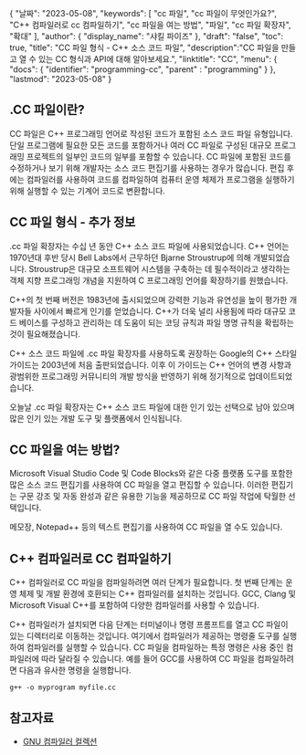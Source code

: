 {
"날짜": "2023-05-08",
  "keywords": [
"cc 파일",
"cc 파일이 무엇인가요?",
"C++ 컴파일러로 cc 컴파일하기",
"cc 파일을 여는 방법",
"파일",
"cc 파일 확장자",
"확대"
],
  "author": {
"display_name": "샤킬 파이즈"
},
"draft": "false",
"toc": true,
"title": "CC 파일 형식 - C++ 소스 코드 파일",
  "description":"CC 파일을 만들고 열 수 있는 CC 형식과 API에 대해 알아보세요.",
"linktitle": "CC",
  "menu": {
    "docs": {
      "identifier": "programming-cc",
"parent" : "programming"
}
},
"lastmod": "2023-05-08"
}

## .CC 파일이란?

CC 파일은 C++ 프로그래밍 언어로 작성된 코드가 포함된 소스 코드 파일 유형입니다. 단일 프로그램에 필요한 모든 코드를 포함하거나 여러 CC 파일로 구성된 대규모 프로그래밍 프로젝트의 일부인 코드의 일부를 포함할 수 있습니다. CC 파일에 포함된 코드를 수정하거나 보기 위해 개발자는 소스 코드 편집기를 사용하는 경우가 많습니다. 편집 후에는 컴파일러를 사용하여 코드를 컴파일하여 컴퓨터 운영 체제가 프로그램을 실행하기 위해 실행할 수 있는 기계어 코드로 변환합니다.

## CC 파일 형식 - 추가 정보

.cc 파일 확장자는 수십 년 동안 C++ 소스 코드 파일에 사용되었습니다. C++ 언어는 1970년대 후반 당시 Bell Labs에서 근무하던 Bjarne Stroustrup에 의해 개발되었습니다. Stroustrup은 대규모 소프트웨어 시스템을 구축하는 데 필수적이라고 생각하는 객체 지향 프로그래밍 개념을 지원하여 C 프로그래밍 언어를 확장하기를 원했습니다.

C++의 첫 번째 버전은 1983년에 출시되었으며 강력한 기능과 유연성을 높이 평가한 개발자들 사이에서 빠르게 인기를 얻었습니다. C++가 더욱 널리 사용됨에 따라 대규모 코드 베이스를 구성하고 관리하는 데 도움이 되는 코딩 규칙과 파일 명명 규칙을 확립하는 것이 필요해졌습니다.

C++ 소스 코드 파일에 .cc 파일 확장자를 사용하도록 권장하는 Google의 C++ 스타일 가이드는 2003년에 처음 출판되었습니다. 이후 이 가이드는 C++ 언어의 변경 사항과 광범위한 프로그래밍 커뮤니티의 개발 방식을 반영하기 위해 정기적으로 업데이트되었습니다.

오늘날 .cc 파일 확장자는 C++ 소스 코드 파일에 대한 인기 있는 선택으로 남아 있으며 많은 인기 있는 개발 도구 및 플랫폼에서 인식됩니다.

## CC 파일을 여는 방법?

Microsoft Visual Studio Code 및 Code Blocks와 같은 다중 플랫폼 도구를 포함한 많은 소스 코드 편집기를 사용하여 CC 파일을 열고 편집할 수 있습니다. 이러한 편집기는 구문 강조 및 자동 완성과 같은 유용한 기능을 제공하므로 CC 파일 작업에 탁월한 선택입니다.

메모장, Notepad++ 등의 텍스트 편집기를 사용하여 CC 파일을 열 수도 있습니다.

## C++ 컴파일러로 CC 컴파일하기

C++ 컴파일러로 CC 파일을 컴파일하려면 여러 단계가 필요합니다. 첫 번째 단계는 운영 체제 및 개발 환경에 호환되는 C++ 컴파일러를 설치하는 것입니다. GCC, Clang 및 Microsoft Visual C++를 포함하여 다양한 컴파일러를 사용할 수 있습니다.

C++ 컴파일러가 설치되면 다음 단계는 터미널이나 명령 프롬프트를 열고 CC 파일이 있는 디렉터리로 이동하는 것입니다. 여기에서 컴파일러가 제공하는 명령줄 도구를 실행하여 컴파일러를 실행할 수 있습니다. CC 파일을 컴파일하는 특정 명령은 사용 중인 컴파일러에 따라 달라질 수 있습니다. 예를 들어 GCC를 사용하여 CC 파일을 컴파일하려면 다음과 유사한 명령을 실행합니다.

```
g++ -o myprogram myfile.cc
```

## 참고자료
* [GNU 컴파일러 컬렉션](https://en.wikipedia.org/wiki/GNU_Compiler_Collection)

